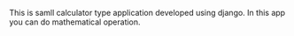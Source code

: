 This is samll calculator type application developed using django. In this app you can do mathematical operation.
